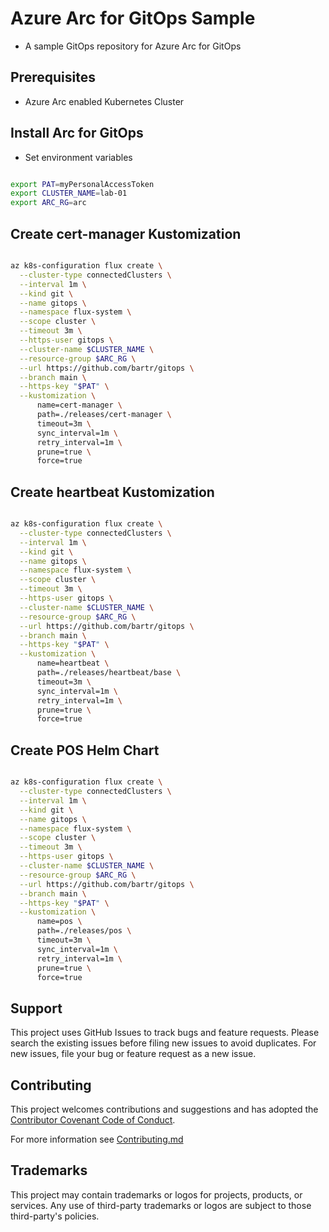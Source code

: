 # Azure Arc for GitOps Sample

- A sample GitOps repository for Azure Arc for GitOps

## Prerequisites

- Azure Arc enabled Kubernetes Cluster

## Install Arc for GitOps

- Set environment variables

```bash

export PAT=myPersonalAccessToken
export CLUSTER_NAME=lab-01
export ARC_RG=arc

```

## Create cert-manager Kustomization

```bash

az k8s-configuration flux create \
  --cluster-type connectedClusters \
  --interval 1m \
  --kind git \
  --name gitops \
  --namespace flux-system \
  --scope cluster \
  --timeout 3m \
  --https-user gitops \
  --cluster-name $CLUSTER_NAME \
  --resource-group $ARC_RG \
  --url https://github.com/bartr/gitops \
  --branch main \
  --https-key "$PAT" \
  --kustomization \
      name=cert-manager \
      path=./releases/cert-manager \
      timeout=3m \
      sync_interval=1m \
      retry_interval=1m \
      prune=true \
      force=true

```

## Create heartbeat Kustomization

```bash

az k8s-configuration flux create \
  --cluster-type connectedClusters \
  --interval 1m \
  --kind git \
  --name gitops \
  --namespace flux-system \
  --scope cluster \
  --timeout 3m \
  --https-user gitops \
  --cluster-name $CLUSTER_NAME \
  --resource-group $ARC_RG \
  --url https://github.com/bartr/gitops \
  --branch main \
  --https-key "$PAT" \
  --kustomization \
      name=heartbeat \
      path=./releases/heartbeat/base \
      timeout=3m \
      sync_interval=1m \
      retry_interval=1m \
      prune=true \
      force=true

```

## Create POS Helm Chart

```bash

az k8s-configuration flux create \
  --cluster-type connectedClusters \
  --interval 1m \
  --kind git \
  --name gitops \
  --namespace flux-system \
  --scope cluster \
  --timeout 3m \
  --https-user gitops \
  --cluster-name $CLUSTER_NAME \
  --resource-group $ARC_RG \
  --url https://github.com/bartr/gitops \
  --branch main \
  --https-key "$PAT" \
  --kustomization \
      name=pos \
      path=./releases/pos \
      timeout=3m \
      sync_interval=1m \
      retry_interval=1m \
      prune=true \
      force=true

```

## Support

This project uses GitHub Issues to track bugs and feature requests. Please search the existing issues before filing new issues to avoid duplicates.  For new issues, file your bug or feature request as a new issue.

## Contributing

This project welcomes contributions and suggestions and has adopted the [Contributor Covenant Code of Conduct](https://www.contributor-covenant.org/version/2/1/code_of_conduct.html).

For more information see [Contributing.md](./.github/CONTRIBUTING.md)

## Trademarks

This project may contain trademarks or logos for projects, products, or services. Any use of third-party trademarks or logos are subject to those third-party's policies.
